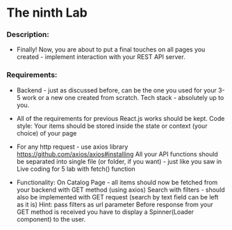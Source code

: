 # The ninth Lab

### Description: 

-  Finally! Now, you are about to put a final touches on all pages you created - implement interaction with your REST API server.

### Requirements:

- Backend - just as discussed before, can be the one you used for your 3-5 work or a new one created from scratch. Tech stack - absolutely up to you.

- All of the requirements for previous React.js works should be kept.
Code style:
Your items should be stored inside the state or context (your choice) of your page

- For any http request - use axios library
https://github.com/axios/axios#installing
All your API functions should be separated into single file (or folder, if you want) - just like you saw in Live coding for 5 lab with fetch() function
	
	
- Functionality:
On Catalog Page - all items should now be fetched from your backend with GET method (using axios)
Search with filters - should also be implemented with GET request (search by text field can be left as it is)
Hint: pass filters as url parameter
Before response from your GET method is received you have to display a Spinner(Loader component) to the user. 





